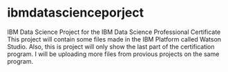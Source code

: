 # ibmdatascienceporject
IBM Data Science Project for the IBM Data Science Professional Certificate
This project will contain some files made in the IBM Platform called Watson Studio. Also, this is project will only show the last part of the certification program. I will be uploading more files from provious projects on the same program. 

